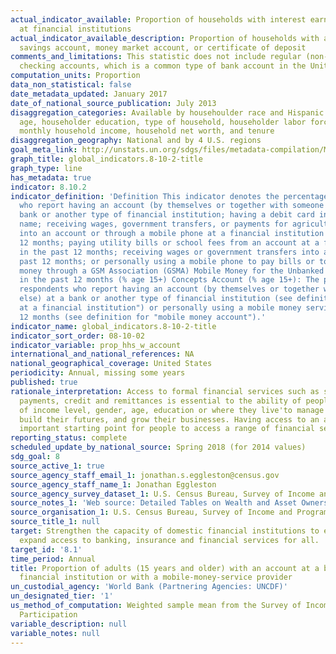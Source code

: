 ```yaml
---
actual_indicator_available: Proportion of households with interest earning assets
  at financial institutions
actual_indicator_available_description: Proportion of households with a checking account,
  savings account, money market account, or certificate of deposit
comments_and_limitations: This statistic does not include regular (non-interest earning)
  checking accounts, which is a common type of bank account in the United States
computation_units: Proportion
data_non_statistical: false
date_metadata_updated: January 2017
date_of_national_source_publication: July 2013
disaggregation_categories: Available by househoulder race and Hispanic origin, householder
  age, householder education, type of household, householder labor force activity,
  monthly household income, household net worth, and tenure
disaggregation_geography: National and by 4 U.S. regions
goal_meta_link: http://unstats.un.org/sdgs/files/metadata-compilation/Metadata-Goal-8.pdf
graph_title: global_indicators.8-10-2-title
graph_type: line
has_metadata: true
indicator: 8.10.2
indicator_definition: 'Definition This indicator denotes the percentage of respondents
  who report having an account (by themselves or together with someone else) at a
  bank or another type of financial institution; having a debit card in their own
  name; receiving wages, government transfers, or payments for agricultural products
  into an account or through a mobile phone at a financial institution in the past
  12 months; paying utility bills or school fees from an account at a financial institution
  in the past 12 months; receiving wages or government transfers into a card in the
  past 12 months; or personally using a mobile phone to pay bills or to send or receive
  money through a GSM Association (GSMA) Mobile Money for the Unbanked (MMU) service
  in the past 12 months (% age 15+) Concepts Account (% age 15+): The percentage of
  respondents who report having an account (by themselves or together with someone
  else) at a bank or another type of financial institution (see definition for "account
  at a financial institution") or personally using a mobile money service in the past
  12 months (see definition for "mobile money account").'
indicator_name: global_indicators.8-10-2-title
indicator_sort_order: 08-10-02
indicator_variable: prop_hhs_w_account
international_and_national_references: NA
national_geographical_coverage: United States
periodicity: Annual, missing some years
published: true
rationale_interpretation: Access to formal financial services such as savings, insurance,
  payments, credit and remittances is essential to the ability of people'regardless
  of income level, gender, age, education or where they live'to manage their lives,
  build their futures, and grow their businesses. Having access to an account is an
  important starting point for people to access a range of financial services.
reporting_status: complete
scheduled_update_by_national_source: Spring 2018 (for 2014 values)
sdg_goal: 8
source_active_1: true
source_agency_staff_email_1: jonathan.s.eggleston@census.gov
source_agency_staff_name_1: Jonathan Eggleston
source_agency_survey_dataset_1: U.S. Census Bureau, Survey of Income and Program Participation
source_notes_1: 'Web source: Detailed Tables on Wealth and Asset Ownership https://www.census.gov/people/wealth/data/dtables.html'
source_organisation_1: U.S. Census Bureau, Survey of Income and Program Participation
source_title_1: null
target: Strengthen the capacity of domestic financial institutions to encourage and
  expand access to banking, insurance and financial services for all.
target_id: '8.1'
time_period: Annual
title: Proportion of adults (15 years and older) with an account at a bank or other
  financial institution or with a mobile-money-service provider
un_custodial_agency: 'World Bank (Partnering Agencies: UNCDF)'
un_designated_tier: '1'
us_method_of_computation: Weighted sample mean from the Survey of Income and Program
  Participation
variable_description: null
variable_notes: null
---
```

